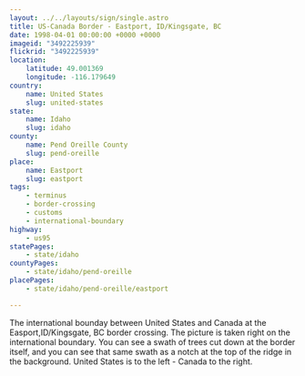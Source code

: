 ```yaml
---
layout: ../../layouts/sign/single.astro
title: US-Canada Border - Eastport, ID/Kingsgate, BC
date: 1998-04-01 00:00:00 +0000 +0000
imageid: "3492225939"
flickrid: "3492225939"
location:
    latitude: 49.001369
    longitude: -116.179649
country:
    name: United States
    slug: united-states
state:
    name: Idaho
    slug: idaho
county:
    name: Pend Oreille County
    slug: pend-oreille
place:
    name: Eastport
    slug: eastport
tags:
    - terminus
    - border-crossing
    - customs
    - international-boundary
highway:
    - us95
statePages:
    - state/idaho
countyPages:
    - state/idaho/pend-oreille
placePages:
    - state/idaho/pend-oreille/eastport

---
```

The international bounday between United States and Canada at the Easport,ID/Kingsgate, BC border crossing.  The picture is taken right on the international boundary.  You can see a swath of trees cut down at the border itself, and you can see that same swath as a notch at the top of the ridge in the background.  United States is to the left - Canada to the right.